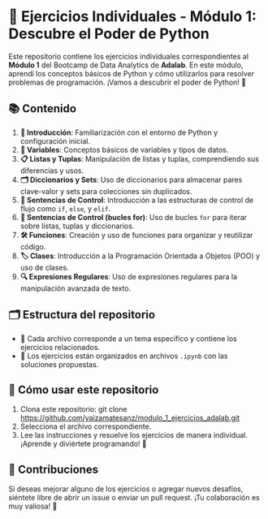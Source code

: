 # 📝 Ejercicios Individuales - Módulo 1: Descubre el Poder de Python

Este repositorio contiene los ejercicios individuales correspondientes al **Módulo 1** del Bootcamp de Data Analytics de **Adalab**. En este módulo, aprendí los conceptos básicos de Python y cómo utilizarlos para resolver problemas de programación. ¡Vamos a descubrir el poder de Python! 🚀

## 📚 Contenido

1. **🚀 Introducción**: Familiarización con el entorno de Python y configuración inicial.
2. **🔢 Variables**: Conceptos básicos de variables y tipos de datos.
3. **📋 Listas y Tuplas**: Manipulación de listas y tuplas, comprendiendo sus diferencias y usos.
4. **🗂️ Diccionarios y Sets**: Uso de diccionarios para almacenar pares clave-valor y sets para colecciones sin duplicados.
5. **🔁 Sentencias de Control**: Introducción a las estructuras de control de flujo como `if`, `else`, y `elif`.
6. **🔄 Sentencias de Control (bucles for)**: Uso de bucles `for` para iterar sobre listas, tuplas y diccionarios.
7. **🛠️ Funciones**: Creación y uso de funciones para organizar y reutilizar código.
8. **🏷️ Clases**: Introducción a la Programación Orientada a Objetos (POO) y uso de clases.
9. **🔍 Expresiones Regulares**: Uso de expresiones regulares para la manipulación avanzada de texto.

## 🗂️ Estructura del repositorio

- 📁 Cada archivo corresponde a un tema específico y contiene los ejercicios relacionados.
- 📄 Los ejercicios están organizados en archivos `.ipynb` con las soluciones propuestas.

## 🚀 Cómo usar este repositorio

1. Clona este repositorio:
   git clone https://github.com/yaizamatesanz/modulo_1_ejercicios_adalab.git
2. Selecciona el archivo correspondiente.
3. Lee las instrucciones y resuelve los ejercicios de manera individual. ¡Aprende y diviértete programando! 🎉

## 🤝 Contribuciones

Si deseas mejorar alguno de los ejercicios o agregar nuevos desafíos, siéntete libre de abrir un issue o enviar un pull request. ¡Tu colaboración es muy valiosa! 🥳
